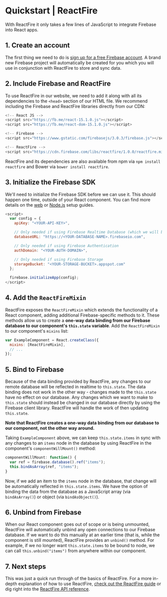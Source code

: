# Quickstart | ReactFire

With ReactFire it only takes a few lines of JavaScript to integrate Firebase into React apps.


## 1. Create an account

The first thing we need to do is [sign up for a free Firebase account](https://firebase.google.com/).
A brand new Firebase project will automatically be created for you which you will use in conjunction
with ReactFire to store and sync data.


## 2. Include Firebase and ReactFire

To use ReactFire in our website, we need to add it along with all its dependencies to the `<head>`
section of our HTML file. We recommend including the Firebase and ReactFire libraries directly from
our CDN:


```js
<!-- React JS -->
<script src="https://fb.me/react-15.1.0.js"></script>
<script src="https://fb.me/react-dom-15.1.0.js"></script>

<!-- Firebase -->
<script src="https://www.gstatic.com/firebasejs/3.0.3/firebase.js"></script>

<!-- ReactFire -->
<script src="https://cdn.firebase.com/libs/reactfire/1.0.0/reactfire.min.js"></script>
```

ReactFire and its dependencies are also available from npm via `npm install reactfire` and Bower
via `bower install reactfire`.


## 3. Initialize the Firebase SDK

We'll need to initialize the Firebase SDK before we can use it. This should happen one time, outside
of your React component. You can find more details on the [web](https://firebase.google.com/docs/web/setup)
or [Node.js](https://firebase.google.com/docs/server/setup) setup guides.

```js
<script>
  var config = {
    apiKey: "<YOUR-API-KEY>",

    // Only needed if using Firebase Realtime Database (which we will be in this example)
    databaseURL: "https://<YOUR-DATABASE-NAME>.firebaseio.com",

    // Only needed if using Firebase Authentication
    authDomain: "<YOUR-AUTH-DOMAIN>",

    // Only needed if using Firebase Storage
    storageBucket: "<YOUR-STORAGE-BUCKET>.appspot.com"
  };

  firebase.initializeApp(config);
</script>
```


## 4. Add the `ReactFireMixin`

ReactFire exposes the `ReactFireMixin` which extends the functionality of a React component, adding
additional Firebase-specific methods to it. These methods allow us to create a **one-way data
binding from our Firebase database to our component's `this.state` variable**. Add the
`ReactFireMixin` to our component's `mixins` list:

```js
var ExampleComponent = React.createClass({
  mixins: [ReactFireMixin],
  // ...
});
```

## 5. Bind to Firebase

Because of the data binding provided by ReactFire, any changes to our remote database will be
reflected in realtime to `this.state`. The data binding does not work in the other way - changes
made to the `this.state` have no effect on our database. Any changes which we want to make to
`this.state` should instead be changed in our database directly by using the Firebase client
library. ReactFire will handle the work of then updating `this.state`.

**Note that ReactFire creates a one-way data binding from our database to our component, not the
other way around.**

Taking `ExampleComponent` above, we can keep `this.state.items` in sync with any changes to an
`items` node in the database by using ReactFire in the component's `componentWillMount()` method:

```js
componentWillMount: function() {
  var ref = firebase.database().ref("items");
  this.bindAsArray(ref, "items");
}
```

Now, if we add an item to the `items` node in the database, that change will be automatically
reflected in `this.state.items`. We have the option of binding the data from the database as a
JavaScript array (via `bindAsArray()`) or object (via `bindAsObject()`).


## 6. Unbind from Firebase

When our React component goes out of scope or is being unmounted, ReactFire will automatically
unbind any open connections to our Firebase database. If we want to do this manually at an earlier
time (that is, while the component is still mounted), ReactFire provides an `unbind()` method. For
example, if we no longer want `this.state.items` to be bound to node, we can call
`this.unbind("items")` from anywhere within our component.


## 7. Next steps

This was just a quick run through of the basics of ReactFire. For a more in-depth explanation of how
to use ReactFire, [check out the ReactFire guide](guide.md) or dig right into the
[ReactFire API reference](reference.md).
